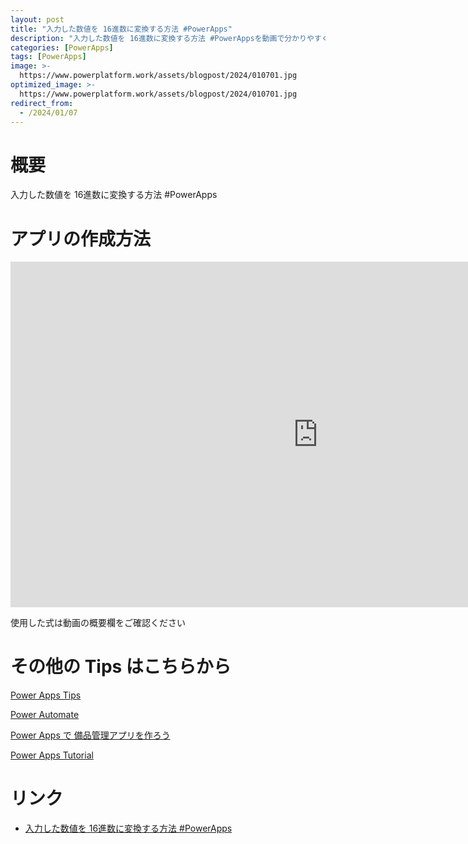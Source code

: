 ```yaml
---
layout: post
title: "入力した数値を 16進数に変換する方法 #PowerApps"
description: "入力した数値を 16進数に変換する方法 #PowerAppsを動画で分かりやすく解説"
categories: [PowerApps]
tags: [PowerApps]
image: >-
  https://www.powerplatform.work/assets/blogpost/2024/010701.jpg
optimized_image: >-
  https://www.powerplatform.work/assets/blogpost/2024/010701.jpg
redirect_from:
  - /2024/01/07
---
```



#  概要

入力した数値を 16進数に変換する方法 #PowerApps


# アプリの作成方法

<iframe width="983" height="553" src="https://www.youtube.com/embed/Ea0gZJsOmpw" title="YouTube video player" frameborder="0" allow="accelerometer; autoplay; clipboard-write; encrypted-media; gyroscope; picture-in-picture" allowfullscreen></iframe>


使用した式は動画の概要欄をご確認ください


# その他の Tips はこちらから

[Power Apps Tips](https://www.youtube.com/watch?v=VrAQf3JQ7yM&list=PLVhFi1fb3DqakSLVMn22DDcySXh9jtzi- )


[Power Automate](https://www.youtube.com/watch?v=-YnJYT0ASEM&list=PLVhFi1fb3Dqbzic6GieqnLFgD3aTj-eHA)


[Power Apps で 備品管理アプリを作ろう](https://www.youtube.com/playlist?list=PLVhFi1fb3DqZM3HKb8Hea6XEL96990Fyn)


[Power Apps Tutorial](https://www.youtube.com/playlist?list=PLVhFi1fb3DqalxpL974VvAJvV4iWoSbe_)


# リンク


- [入力した数値を 16進数に変換する方法 #PowerApps](https://www.youtube.com/watch?v=Ea0gZJsOmpw)


